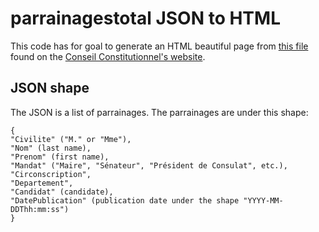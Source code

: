 # parrainagestotal JSON to HTML

This code has for goal to generate an HTML beautiful page from [this file](parrainagestotal.json) found on the [Conseil Constitutionnel's website](https://presidentielle2022.conseil-constitutionnel.fr/les-parrainages/tous-les-parrainages-valides.html).

## JSON shape

The JSON is a list of parrainages. The parrainages are under this shape:

    {
    "Civilite" ("M." or "Mme"),
    "Nom" (last name),
    "Prenom" (first name),
    "Mandat" ("Maire", "Sénateur", "Président de Consulat", etc.),
    "Circonscription",
    "Departement",
    "Candidat" (candidate),
    "DatePublication" (publication date under the shape "YYYY-MM-DDThh:mm:ss")
    }
